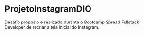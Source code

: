 # ProjetoInstagramDIO
Desafio proposto e realizado durante o Bootcamp Spread Fullstack Developer de recriar a tela inicial do Instagram. 





